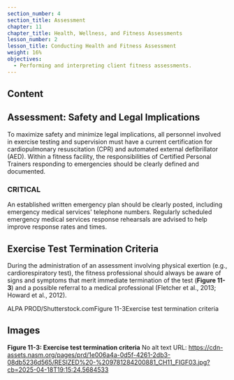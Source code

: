 ```yaml
---
section_number: 4
section_title: Assessment
chapter: 11
chapter_title: Health, Wellness, and Fitness Assessments
lesson_number: 2
lesson_title: Conducting Health and Fitness Assessment
weight: 16%
objectives:
  - Performing and interpreting client fitness assessments.
---
```


## Content
## Assessment: Safety and Legal Implications

To maximize safety and minimize legal implications, all personnel involved in exercise testing and supervision must have a current certification for cardiopulmonary resuscitation (CPR) and automated external defibrillator (AED). Within a fitness facility, the responsibilities of Certified Personal Trainers responding to emergencies should be clearly defined and documented.

### CRITICAL

An established written emergency plan should be clearly posted, including emergency medical services' telephone numbers. Regularly scheduled emergency medical services response rehearsals are advised to help improve response rates and times.

## Exercise Test Termination Criteria

During the administration of an assessment involving physical exertion (e.g., cardiorespiratory test), the fitness professional should always be aware of signs and symptoms that merit immediate termination of the test (**Figure 11-3**) and a possible referral to a medical professional (Fletcher et al., 2013; Howard et al., 2012).

ALPA PROD/Shutterstock.comFigure 11-3Exercise test termination criteria

## Images

**Figure 11-3: Exercise test termination criteria**
No alt text
URL: https://cdn-assets.nasm.org/pages/prd/1e006a4a-0d5f-4261-2db3-08db5236d565/RESIZED%20-%209781284200881_CH11_FIGF03.jpg?cb=2025-04-18T19:15:24.5684533